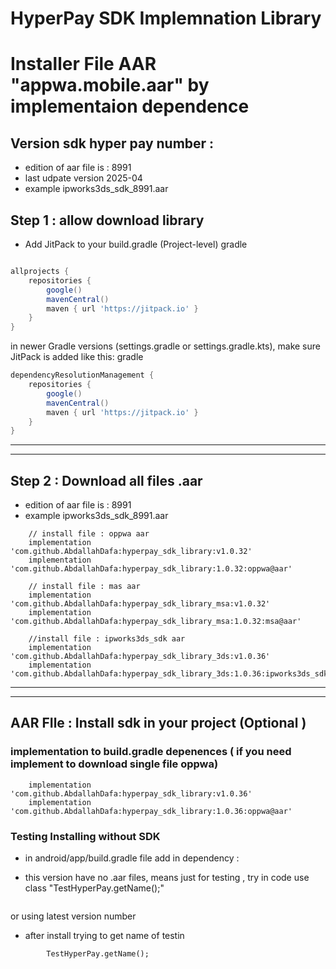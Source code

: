 # HyperPay SDK Implemnation Library
# Installer File AAR "appwa.mobile.aar" by implementaion dependence

## Version sdk hyper pay number :
* edition of aar file is : 8991
* last udpate version 2025-04
* example ipworks3ds_sdk_8991.aar

## Step 1 : allow download library 

* Add JitPack to your build.gradle (Project-level)
gradle
 
```groovy

allprojects {
    repositories {
        google()
        mavenCentral()
        maven { url 'https://jitpack.io' }
    }
}
```
in newer Gradle versions (settings.gradle or settings.gradle.kts), make sure JitPack is added like this:
gradle

```groovy
dependencyResolutionManagement {
    repositories {
        google()
        mavenCentral()
        maven { url 'https://jitpack.io' }
    }
} 

```
 
----

----

## Step 2 : Download all files .aar
*  edition of aar file is : 8991
* example ipworks3ds_sdk_8991.aar
``` 
    // install file : oppwa aar
    implementation 'com.github.AbdallahDafa:hyperpay_sdk_library:v1.0.32'
    implementation 'com.github.AbdallahDafa:hyperpay_sdk_library:1.0.32:oppwa@aar'

    // install file : mas aar
    implementation 'com.github.AbdallahDafa:hyperpay_sdk_library_msa:v1.0.32'
    implementation 'com.github.AbdallahDafa:hyperpay_sdk_library_msa:1.0.32:msa@aar'

    //install file : ipworks3ds_sdk aar
    implementation 'com.github.AbdallahDafa:hyperpay_sdk_library_3ds:v1.0.36'
    implementation 'com.github.AbdallahDafa:hyperpay_sdk_library_3ds:1.0.36:ipworks3ds_sdk@aar'
```

-----

-----

##  AAR FIle : Install sdk in your project (Optional )

### implementation to build.gradle depenences ( if you need implement to download single file oppwa)
``` 
    implementation 'com.github.AbdallahDafa:hyperpay_sdk_library:v1.0.36'
    implementation 'com.github.AbdallahDafa:hyperpay_sdk_library:1.0.36:oppwa@aar' 
```


### Testing Installing without SDK
* in android/app/build.gradle file add in dependency :

* this version have no .aar files, means just for testing , try in code use class "TestHyperPay.getName();"
```

```
or using latest version number

* after install trying to get name of testin
```
        TestHyperPay.getName();
```

